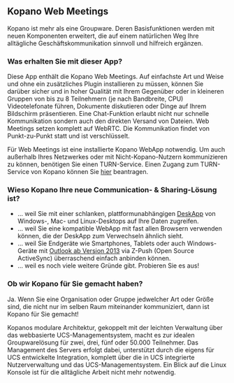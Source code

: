 ## Kopano Web Meetings

Kopano ist mehr als eine Groupware. Deren Basisfunktionen werden mit neuen Komponenten erweitert, die auf einem natürlichen Weg Ihre alltägliche Geschäftskommunikation sinnvoll und hilfreich ergänzen.

### Was erhalten Sie mit dieser App?

Diese App enthält die Kopano Web Meetings. Auf einfachste Art und Weise und ohne ein zusätzliches Plugin installieren zu müssen, können Sie darüber sicher und in hoher Qualität mit Ihrem Gegenüber oder in kleineren Gruppen von bis zu 8 Teilnehmern (je nach Bandbreite, CPU) Videotelefonate führen, Dokumente diskutieren oder Dinge auf Ihrem Bildschirm präsentieren. Eine Chat-Funktion erlaubt nicht nur schnelle Kommunikation sondern auch den direkten Versand von Dateien. Web Meetings setzen komplett auf WebRTC. Die Kommunikation findet von Punkt-zu-Punkt statt und ist verschlüsselt.

Für Web Meetings ist eine installierte Kopano WebApp notwendig. Um auch außerhalb Ihres Netzwerkes oder mit Nicht-Kopano-Nutzern kommunizieren zu können, benötigen Sie einen TURN-Service. Einen Zugang zum TURN-Service von Kopano können Sie [hier](https://portal.kopano.com/content/turn-server-access-request) beantragen.

### Wieso Kopano Ihre neue Communication- & Sharing-Lösung ist?

*   … weil Sie mit einer schlanken, plattformunabhängigen [DeskApp](https://kopano.com/produkte/deskapp/?lang=de) von Windows-, Mac- und Linux-Desktops auf Ihre Daten zugreifen.
*   … weil Sie eine kompatible WebApp mit fast allen Browsern verwenden können, die der DeskApp zum Verwechseln ähnlich sieht.
*   … weil Sie Endgeräte wie Smartphones, Tablets oder auch Windows-Geräte mit [Outlook ab Version 2013](https://kopano.com/produkte/kopano-outlook-extension-koe/?lang=de) via Z-Push (Open Source ActiveSync) überraschend einfach anbinden können.
*   … weil es noch viele weitere Gründe gibt. Probieren Sie es aus!

### Ob wir Kopano für Sie gemacht haben?

Ja. Wenn Sie eine Organisation oder Gruppe jedwelcher Art oder Größe sind, die nicht nur im selben Raum miteinander kommuniziert, dann ist Kopano für Sie gemacht!

Kopanos modulare Architektur, gekoppelt mit der leichten Verwaltung über das webbasierte UCS-Managementsystem, macht es zur idealen Groupwarelösung für zwei, drei, fünf oder 50.000 Teilnehmer. Das Management des Servers erfolgt dabei, unterstützt durch die eigens für UCS entwickelte Integration, komplett über die in UCS integrierte Nutzerverwaltung und das UCS-Managementsystem. Ein Blick auf die Linux Konsole ist für die alltägliche Arbeit nicht mehr notwendig.